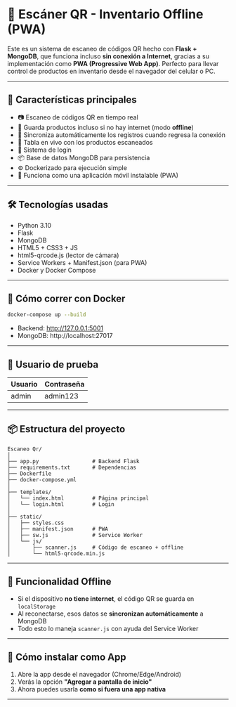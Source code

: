 # 📱 Escáner QR - Inventario Offline (PWA)

Este es un sistema de escaneo de códigos QR hecho con **Flask + MongoDB**, que funciona incluso **sin conexión a Internet**, gracias a su implementación como **PWA (Progressive Web App)**. Perfecto para llevar control de productos en inventario desde el navegador del celular o PC.

---

## 🚀 Características principales

- 📷 Escaneo de códigos QR en tiempo real
- 💾 Guarda productos incluso si no hay internet (modo **offline**)
- 🔁 Sincroniza automáticamente los registros cuando regresa la conexión
- 🧾 Tabla en vivo con los productos escaneados
- 👤 Sistema de login
- 📦 Base de datos MongoDB para persistencia
- ⚙️ Dockerizado para ejecución simple
- 🧭 Funciona como una aplicación móvil instalable (PWA)

---

## 🛠️ Tecnologías usadas

- Python 3.10
- Flask
- MongoDB
- HTML5 + CSS3 + JS
- html5-qrcode.js (lector de cámara)
- Service Workers + Manifest.json (para PWA)
- Docker y Docker Compose

---

## 🐳 Cómo correr con Docker

```bash
docker-compose up --build
```

- Backend: http://127.0.0.1:5001
- MongoDB: http://localhost:27017

---

## 🔐 Usuario de prueba

| Usuario | Contraseña |
|--------|-------------|
| admin  | admin123    |

---

## 📦 Estructura del proyecto

```
Escaneo Qr/
│
├── app.py                 # Backend Flask
├── requirements.txt       # Dependencias
├── Dockerfile
├── docker-compose.yml
│
├── templates/
│   └── index.html         # Página principal
│   └── login.html         # Login
│
├── static/
│   ├── styles.css
│   ├── manifest.json      # PWA
│   ├── sw.js              # Service Worker
│   └── js/
│       ├── scanner.js     # Código de escaneo + offline
│       └── html5-qrcode.min.js
```

---

## 🧠 Funcionalidad Offline

- Si el dispositivo **no tiene internet**, el código QR se guarda en `localStorage`
- Al reconectarse, esos datos se **sincronizan automáticamente** a MongoDB
- Todo esto lo maneja `scanner.js` con ayuda del Service Worker

---

## 📲 Cómo instalar como App

1. Abre la app desde el navegador (Chrome/Edge/Android)
2. Verás la opción **"Agregar a pantalla de inicio"**
3. Ahora puedes usarla **como si fuera una app nativa**

---


